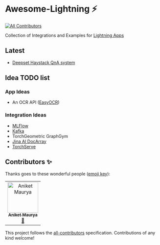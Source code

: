 # Awesome-Lightning ⚡️
<!-- ALL-CONTRIBUTORS-BADGE:START - Do not remove or modify this section -->
[![All Contributors](https://img.shields.io/badge/all_contributors-1-orange.svg?style=flat-square)](#contributors-)
<!-- ALL-CONTRIBUTORS-BADGE:END -->

Collection of Integrations and Examples for [Lightning Apps](https://lightning.ai/lightning-docs/)


## Latest

* [Deepset Haystack QnA system](./src/deepset/README.md)


## Idea TODO list

### App Ideas
* An OCR API ([EasyOCR](https://github.com/JaidedAI/EasyOCR))


### Integration Ideas
* [MLFlow](https://mlflow.org/)
* [Kafka](https://github.com/aniketmaurya/lit-pubsub)
* TorchGeometric GraphGym 
* [Jina AI DocArray](https://github.com/jina-ai/jina)
* [TorchServe](https://pytorch.org/serve/index.html)

## Contributors ✨

Thanks goes to these wonderful people ([emoji key](https://allcontributors.org/docs/en/emoji-key)):

<!-- ALL-CONTRIBUTORS-LIST:START - Do not remove or modify this section -->
<!-- prettier-ignore-start -->
<!-- markdownlint-disable -->
<table>
  <tbody>
    <tr>
      <td align="center"><a href="http://aniketmaurya.com"><img src="https://avatars.githubusercontent.com/u/21018714?v=4?s=100" width="100px;" alt="Aniket Maurya"/><br /><sub><b>Aniket Maurya</b></sub></a><br /><a href="https://github.com/Lightning-AI-Dev/Awesome-Lightning/commits?author=aniketmaurya" title="Documentation">📖</a></td>
    </tr>
  </tbody>
  <tfoot>
    
  </tfoot>
</table>

<!-- markdownlint-restore -->
<!-- prettier-ignore-end -->

<!-- ALL-CONTRIBUTORS-LIST:END -->

This project follows the [all-contributors](https://github.com/all-contributors/all-contributors) specification. Contributions of any kind welcome!